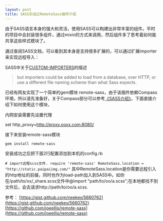 ```yaml
---
layout: post
title: SASS实战之RemoteSass插件介绍
---
```

由于SASS语言本身的强大和灵活，使用SASS可以构建出非常丰富的组件。平时的项目中会封装很多组件，通过mixin的方式来调用，然后组件多了思考着如何能共享这些样式模块了。

通过查阅SASS文档，可以看到其本身是支持很多扩展的，可以通过扩展importer来实现远程导入：

SASS中关于[CUSTOM-IMPORTERS](http://sass-lang.com/docs/yardoc/file.SASS_REFERENCE.html#custom_importers)的描述

>but importers could be added to load from a database, over HTTP, or use a different file naming scheme than what Sass expects.

已经有网友实现了一个简单的gem模块 remote-sass，由于该插件依赖Compass环境，所以请先准备好，关于Compass部分可以参考[《SASS介绍》](http://goo.gl/VMyISe)，下面直接介绍下如何使用这个模块，

内网安装需要先设置代理

set http_proxy=http://proxy.ooxx.com:8080/

接下来安装remote-sass模块

`gem install remote-sass`

安装成功之后把下面2行配置添加到本机的config.rb

`
    # import远程scss文件.
    require 'remote-sass'
    RemoteSass.location = "http://static.paipaiimg.com/"
`
其中RemoteSass.location是你需要远程引入的http地址的前缀，同时也作为load-path加入到SASS中。如你在/path/to/xx/_share.scss文件中@import "path/to/oo/a.scss";在本地都找不到文件后，会去请求http://path/to/oo/a.scss.

参考：
[https://gist.github.com/neekey/5660762](https://gist.github.com/neekey/5660762)
[https://github.com/joeellis/remote-sass](https://github.com/joeellis/remote-sass)